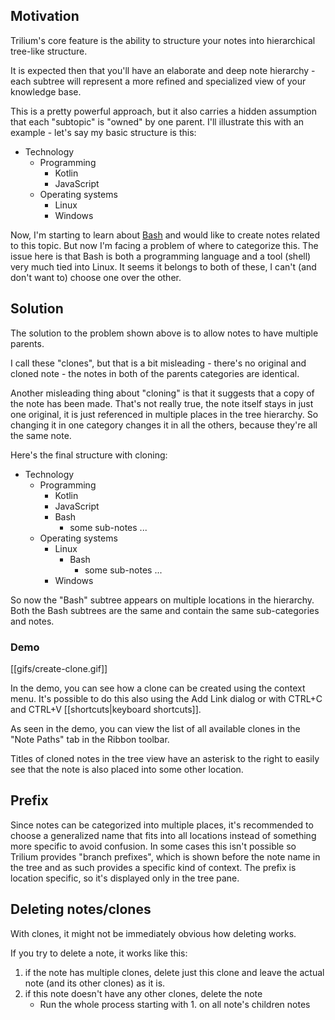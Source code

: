 ## Motivation
Trilium's core feature is the ability to structure your notes into hierarchical tree-like structure.

It is expected then that you'll have an elaborate and deep note hierarchy - each subtree will represent a more refined and specialized view of your knowledge base.

This is a pretty powerful approach, but it also carries a hidden assumption that each "subtopic" is "owned" by one parent. I'll illustrate this with an example - let's say my basic structure is this:

* Technology
  * Programming
    * Kotlin
    * JavaScript
  * Operating systems
    * Linux
    * Windows
    
Now, I'm starting to learn about [Bash](https://en.wikipedia.org/wiki/Bash_(Unix_shell)) and would like to create notes related to this topic. But now I'm facing a problem of where to categorize this. The issue here is that Bash is both a programming language and a tool (shell) very much tied into Linux. It seems it belongs to both of these, I can't (and don't want to) choose one over the other.

## Solution
The solution to the problem shown above is to allow notes to have multiple parents. 

I call these "clones", but that is a bit misleading - there's no original and cloned note - the notes in both of the parents categories are identical. 

Another misleading thing about "cloning" is that it suggests that a copy of the note has been made. That's not really true, the note itself stays in just one original, it is just referenced in multiple places in the tree hierarchy. So changing it in one category changes it in all the others, because they're all the same note.

Here's the final structure with cloning:

* Technology
  * Programming
    * Kotlin
    * JavaScript
    * Bash
      * some sub-notes ...
  * Operating systems
    * Linux
      * Bash
        * some sub-notes ...
    * Windows
    
So now the "Bash" subtree appears on multiple locations in the hierarchy. Both the Bash subtrees are the same and contain the same sub-categories and notes.

### Demo
[[gifs/create-clone.gif]]

In the demo, you can see how a clone can be created using the context menu. It's possible to do this also using the Add Link dialog or with CTRL+C and CTRL+V [[shortcuts|keyboard shortcuts]].

As seen in the demo, you can view the list of all available clones in the "Note Paths" tab in the Ribbon toolbar.

Titles of cloned notes in the tree view have an asterisk to the right to easily see that the note is also placed into some other location.

## Prefix

Since notes can be categorized into multiple places, it's recommended to choose a generalized name that fits into all locations instead of something more specific to avoid confusion. In some cases this isn't possible so Trilium provides "branch prefixes", which is shown before the note name in the tree and as such provides a specific kind of context. The prefix is location specific, so it's displayed only in the tree pane.

## Deleting notes/clones

With clones, it might not be immediately obvious how deleting works.

If you try to delete a note, it works like this:

1. if the note has multiple clones, delete just this clone and leave the actual note (and its other clones) as it is.
2. if this note doesn't have any other clones, delete the note
   * Run the whole process starting with 1. on all note's children notes 
